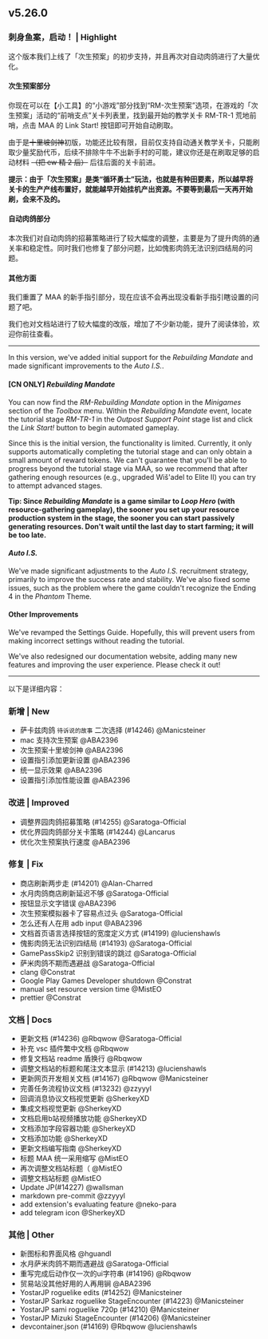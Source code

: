 ## v5.26.0

### 刺身鱼案，启动！ | Highlight

这个版本我们上线了「次生预案」的初步支持，并且再次对自动肉鸽进行了大量优化。

#### 次生预案部分

你现在可以在【小工具】的“小游戏”部分找到“RM-次生预案”选项，在游戏的「次生预案」活动的“前哨支点”关卡列表里，找到最开始的教学关卡 RM-TR-1 荒地前哨，点击 MAA 的 Link Start! 按钮即可开始自动刷取。

由于是~~十里坡剑神~~初版，功能还比较有限，目前仅支持自动通关教学关卡，只能刷取少量奖励代币，后续不排除牛牛不出新手村的可能，建议你还是在刷取足够的启动材料 ~~（把 ew 精 2 后）~~ 后往后面的关卡前进。

**提示：由于「次生预案」是类“循环勇士”玩法，也就是有种田要素，所以越早将关卡的生产产线布置好，就能越早开始挂机产出资源。不要等到最后一天再开始刷，会来不及的。**

#### 自动肉鸽部分

本次我们对自动肉鸽的招募策略进行了较大幅度的调整，主要是为了提升肉鸽的通关率和稳定性。同时我们也修复了部分问题，比如傀影肉鸽无法识别四结局的问题。

#### 其他方面

我们重置了 MAA 的新手指引部分，现在应该不会再出现没看新手指引瞎设置的问题了吧。

我们也对文档站进行了较大幅度的改版，增加了不少新功能，提升了阅读体验，欢迎你前往查看。

----

In this version, we've added initial support for the *Rebuilding Mandate* and made significant improvements to the *Auto I.S.*.

#### [CN ONLY] *Rebuilding Mandate*

You can now find the *RM-Rebuilding Mandate* option in the *Minigames* section of the *Toolbox* menu. Within the *Rebuilding Mandate* event, locate the tutorial stage *RM-TR-1* in the *Outpost Support Point* stage list and click the *Link Start!* button to begin automated gameplay.

Since this is the initial version, the functionality is limited. Currently, it only supports automatically completing the tutorial stage and can only obtain a small amount of reward tokens. We can't guarantee that you'll be able to progress beyond the tutorial stage via MAA, so we recommend that after gathering enough resources (e.g., upgraded Wiš'adel to Elite II) you can try to attempt advanced stages.

**Tip: Since *Rebuilding Mandate* is a game similar to *Loop Hero* (with resource-gathering gameplay), the sooner you set up your resource production system in the stage, the sooner you can start passively generating resources. Don't wait until the last day to start farming; it will be too late.**

#### *Auto I.S.*

We've made significant adjustments to the *Auto I.S.* recruitment strategy, primarily to improve the success rate and stability. We've also fixed some issues, such as the problem where the game couldn't recognize the Ending 4 in the *Phantom* Theme.

#### Other Improvements

We've revamped the Settings Guide. Hopefully, this will prevent users from making incorrect settings without reading the tutorial.

We've also redesigned our documentation website, adding many new features and improving the user experience. Please check it out!

----

以下是详细内容：

### 新增 | New

* 萨卡兹肉鸽 `待诉说的故事` 二次选择 (#14246) @Manicsteiner
* mac 支持次生预案 @ABA2396
* 次生预案十里坡剑神 @ABA2396
* 设置指引添加更新设置 @ABA2396
* 统一显示效果 @ABA2396
* 设置指引添加性能设置 @ABA2396

### 改进 | Improved

* 调整界园肉鸽招募策略 (#14255) @Saratoga-Official
* 优化界园肉鸽部分关卡策略 (#14244) @Lancarus
* 优化次生预案执行速度 @ABA2396

### 修复 | Fix

* 商店刷新两步走 (#14201) @Alan-Charred
* 水月肉鸽商店刷新延迟不够 @Saratoga-Official
* 按钮显示文字错误 @ABA2396
* 次生预案模拟器卡了容易点过头 @Saratoga-Official
* 怎么还有人在用 adb input @ABA2396
* 文档首页语言选择按钮的宽度定义方式 (#14199) @lucienshawls
* 傀影肉鸽无法识别四结局 (#14193) @Saratoga-Official
* GamePassSkip2 识别到错误的跳过 @Saratoga-Official
* 萨米肉鸽不期而遇避战 @Saratoga-Official
* clang @Constrat
* Google Play Games Developer shutdown @Constrat
* manual set resource version time @MistEO
* prettier @Constrat

### 文档 | Docs

* 更新文档 (#14236) @Rbqwow @Saratoga-Official
* 补充 vsc 插件繁中文档 @Rbqwow
* 修复文档站 readme 盾换行 @Rbqwow
* 调整文档站的标题和尾注文本显示 (#14213) @lucienshawls
* 更新网页开发相关文档 (#14167) @Rbqwow @Manicsteiner
* 完善任务流程协议文档 (#13232) @zzyyyl
* 回调消息协议文档视觉更新 @SherkeyXD
* 集成文档视觉更新 @SherkeyXD
* 文档启用b站视频播放功能 @SherkeyXD
* 文档添加字段容器功能 @SherkeyXD
* 文档添加功能 @SherkeyXD
* 更新文档编写指南 @SherkeyXD
* 标题 MAA 统一采用缩写 @MistEO
* 再次调整文档站标题（ @MistEO
* 调整文档站标题 @MistEO
* Update JP(#14227) @wallsman
* markdown pre-commit @zzyyyl
* add extension's evaluating feature @neko-para
* add telegram icon @SherkeyXD

### 其他 | Other

* 新图标和界面风格 @hguandl
* 水月萨米肉鸽不期而遇避战 @Saratoga-Official
* 重写完成后动作仅一次的ui字符串 (#14196) @Rbqwow
* 贸易站没其他好用的人再用锏 @ABA2396
* YostarJP roguelike edits (#14252) @Manicsteiner
* YostarJP Sarkaz roguelike StageEncounter (#14223) @Manicsteiner
* YostarJP sami roguelike 720p (#14210) @Manicsteiner
* YostarJP Mizuki StageEncounter (#14206) @Manicsteiner
* devcontainer.json (#14169) @Rbqwow @lucienshawls
